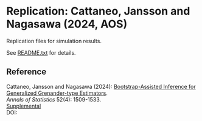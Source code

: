 # Replication: Cattaneo, Jansson and Nagasawa (2024, AOS)

Replication files for simulation results.

See [README.txt](README.txt) for details.

## Reference

Cattaneo, Jansson and Nagasawa (2024): [Bootstrap-Assisted Inference for Generalized Grenander-type Estimators](https://mdcattaneo.github.io/papers/Cattaneo-Jansson-Nagasawa_2024_AOS.pdf).<br>
_Annals of Statistics_ 52(4): 1509-1533.<br>
[Supplemental](https://mdcattaneo.github.io/papers/Cattaneo-Jansson-Nagasawa_2024_AOS--Supplement.pdf)<br>
DOI: 
